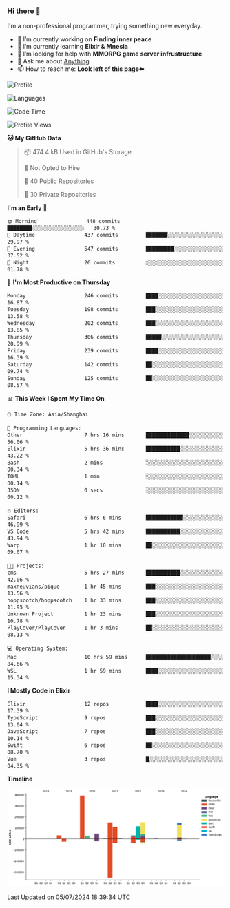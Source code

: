 ### Hi there 👋

I'm a non-professional programmer, trying something new everyday.

<!--
**dyzdyz010/dyzdyz010** is a ✨ _special_ ✨ repository because its `README.md` (this file) appears on your GitHub profile.
-->

- 🔭 I’m currently working on **Finding inner peace**
- 🌱 I’m currently learning **Elixir & Mnesia**
- 🤔 I’m looking for help with **MMORPG game server infrustructure**
- 💬 Ask me about [Anything](https://github.com/dyzdyz010/dyzdyz010/issues)
- 📫 How to reach me: **Look left of this page⬅️**

<!-- - 👯 I’m looking to collaborate on
- 😄 Pronouns: ...
- ⚡ Fun fact: ...
 -->
 
![Profile](https://github-readme-stats.vercel.app/api?username=dyzdyz010&count_private=true&show_icons=true&theme=dracula)

![Languages](https://github-readme-stats.vercel.app/api/top-langs/?username=dyzdyz010&layout=compact&theme=dracula)

<!--START_SECTION:waka-->
![Code Time](http://img.shields.io/badge/Code%20Time-1%2C653%20hrs%2033%20mins-blue)

![Profile Views](http://img.shields.io/badge/Profile%20Views-3-blue)

**🐱 My GitHub Data** 

> 📦 474.4 kB Used in GitHub's Storage 
 > 
> 🚫 Not Opted to Hire
 > 
> 📜 40 Public Repositories 
 > 
> 🔑 30 Private Repositories 
 > 
**I'm an Early 🐤** 

```text
🌞 Morning                448 commits         ████████░░░░░░░░░░░░░░░░░   30.73 % 
🌆 Daytime                437 commits         ███████░░░░░░░░░░░░░░░░░░   29.97 % 
🌃 Evening                547 commits         █████████░░░░░░░░░░░░░░░░   37.52 % 
🌙 Night                  26 commits          ░░░░░░░░░░░░░░░░░░░░░░░░░   01.78 % 
```
📅 **I'm Most Productive on Thursday** 

```text
Monday                   246 commits         ████░░░░░░░░░░░░░░░░░░░░░   16.87 % 
Tuesday                  198 commits         ███░░░░░░░░░░░░░░░░░░░░░░   13.58 % 
Wednesday                202 commits         ███░░░░░░░░░░░░░░░░░░░░░░   13.85 % 
Thursday                 306 commits         █████░░░░░░░░░░░░░░░░░░░░   20.99 % 
Friday                   239 commits         ████░░░░░░░░░░░░░░░░░░░░░   16.39 % 
Saturday                 142 commits         ██░░░░░░░░░░░░░░░░░░░░░░░   09.74 % 
Sunday                   125 commits         ██░░░░░░░░░░░░░░░░░░░░░░░   08.57 % 
```


📊 **This Week I Spent My Time On** 

```text
🕑︎ Time Zone: Asia/Shanghai

💬 Programming Languages: 
Other                    7 hrs 16 mins       ██████████████░░░░░░░░░░░   56.06 % 
Elixir                   5 hrs 36 mins       ███████████░░░░░░░░░░░░░░   43.22 % 
Bash                     2 mins              ░░░░░░░░░░░░░░░░░░░░░░░░░   00.34 % 
TOML                     1 min               ░░░░░░░░░░░░░░░░░░░░░░░░░   00.14 % 
JSON                     0 secs              ░░░░░░░░░░░░░░░░░░░░░░░░░   00.12 % 

🔥 Editors: 
Safari                   6 hrs 6 mins        ████████████░░░░░░░░░░░░░   46.99 % 
VS Code                  5 hrs 42 mins       ███████████░░░░░░░░░░░░░░   43.94 % 
Warp                     1 hr 10 mins        ██░░░░░░░░░░░░░░░░░░░░░░░   09.07 % 

🐱‍💻 Projects: 
cms                      5 hrs 27 mins       ███████████░░░░░░░░░░░░░░   42.06 % 
maxneuvians/pique        1 hr 45 mins        ███░░░░░░░░░░░░░░░░░░░░░░   13.56 % 
hoppscotch/hoppscotch    1 hr 33 mins        ███░░░░░░░░░░░░░░░░░░░░░░   11.95 % 
Unknown Project          1 hr 23 mins        ███░░░░░░░░░░░░░░░░░░░░░░   10.78 % 
PlayCover/PlayCover      1 hr 3 mins         ██░░░░░░░░░░░░░░░░░░░░░░░   08.13 % 

💻 Operating System: 
Mac                      10 hrs 59 mins      █████████████████████░░░░   84.66 % 
WSL                      1 hr 59 mins        ████░░░░░░░░░░░░░░░░░░░░░   15.34 % 
```

**I Mostly Code in Elixir** 

```text
Elixir                   12 repos            ████░░░░░░░░░░░░░░░░░░░░░   17.39 % 
TypeScript               9 repos             ███░░░░░░░░░░░░░░░░░░░░░░   13.04 % 
JavaScript               7 repos             ███░░░░░░░░░░░░░░░░░░░░░░   10.14 % 
Swift                    6 repos             ██░░░░░░░░░░░░░░░░░░░░░░░   08.70 % 
Vue                      3 repos             █░░░░░░░░░░░░░░░░░░░░░░░░   04.35 % 
```



**Timeline**

![Lines of Code chart](https://raw.githubusercontent.com/dyzdyz010/dyzdyz010/master/assets/bar_graph.png)


 Last Updated on 05/07/2024 18:39:34 UTC
<!--END_SECTION:waka-->
